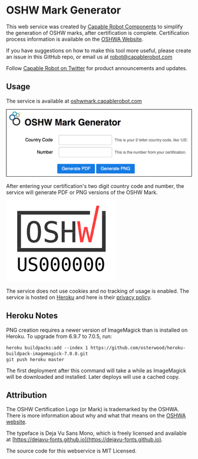# OSHW Mark Generator

This web service was created by [Capable Robot Components](http://capablerobot.com) to simplify the generation of OSHW marks, after certification is complete. Certification process information is available on the [OSHWA Website](https://certification.oshwa.org/).

If you have suggestions on how to make this tool more useful, please create an issue in this GitHub repo, or email us at robot@capablerobot.com

Follow [Capable Robot on Twitter](http://twitter.com/capablerobot) for product announcements and updates.

## Usage

The service is available at [oshwmark.capablerobot.com](http://oshwmark.capablerobot.com)

[![Web Service Screenshot](ext/screenshot.png?raw=true)](http://oshwmark.capablerobot.com)

After entering your certification's two digit country code and number, the service will generate PDF or PNG versions of the OSHW Mark.

![Example Mark](ext/OSHW_mark_US000000.png?raw=true)

The service does not use cookies and no tracking of usage is enabled.  The service is hosted on [Heroku](http://heroku.com) and here is their [privacy policy](https://www.salesforce.com/company/privacy/).

## Heroku Notes

PNG creation requires a newer version of ImageMagick than is installed on Heroku.  To upgrade from 6.9.7 to 7.0.5, run:

```
heroku buildpacks:add --index 1 https://github.com/osterwood/heroku-buildpack-imagemagick-7.0.8.git
git push heroku master
```

The first deployment after this command will take a while as ImageMagick will be downloaded and installed.  Later deploys will use a cached copy.

## Attribution

The OSHW Certification Logo (or Mark) is trademarked by the OSHWA.  There is more information about why and what that means on the [OSHWA website](https://www.oshwa.org/2018/07/09/oshwa-certification-logo-is-official/).

The typeface is Deja Vu Sans Mono, which is freely licensed and available at [https://dejavu-fonts.github.io](https://dejavu-fonts.github.io).

The source code for this webservice is MIT Licensed.
